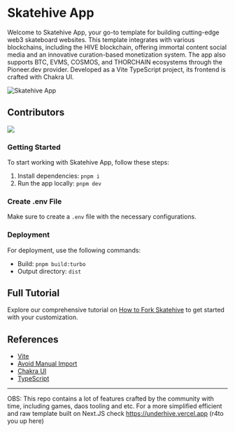 # Skatehive App

Welcome to Skatehive App, your go-to template for building cutting-edge web3 skateboard websites. This template integrates with various blockchains, including the HIVE blockchain, offering immortal content social media and an innovative curation-based monetization system. The app also supports BTC, EVMS, COSMOS, and THORCHAIN ecosystems through the Pioneer.dev provider. Developed as a Vite TypeScript project, its frontend is crafted with Chakra UI.

![Skatehive App](https://github.com/sktbrd/skateapp/assets/116202536/491aa06c-2dd7-4787-b4c4-e2e09766550d)

## Contributors

<a href="https://github.com/sktbrd/skateapp/graphs/contributors">
  <img src="https://contrib.rocks/image?repo=sktbrd/skateapp" />
</a>

### Getting Started

To start working with Skatehive App, follow these steps:

1. Install dependencies: `pnpm i`
2. Run the app locally: `pnpm dev`

### Create .env File

Make sure to create a `.env` file with the necessary configurations.

### Deployment

For deployment, use the following commands:

- Build: `pnpm build:turbo`
- Output directory: `dist`

## Full Tutorial

Explore our comprehensive tutorial on [How to Fork Skatehive](https://docs.skatehive.app/docs/tutorial-extras/fork-skatehive) to get started with your customization.

## References

- [Vite](https://vitejs.dev)
- [Avoid Manual Import](https://vitejs.dev/guide/features.html#jsx)
- [Chakra UI](https://chakra-ui.com/)
- [TypeScript](https://www.typescriptlang.org)

--- 

OBS: This repo contains a lot of features crafted by the community with time, including games, daos tooling and etc. For a more simplified efficient and raw template built on Next.JS check https://underhive.vercel.app (r4to you up here) 
